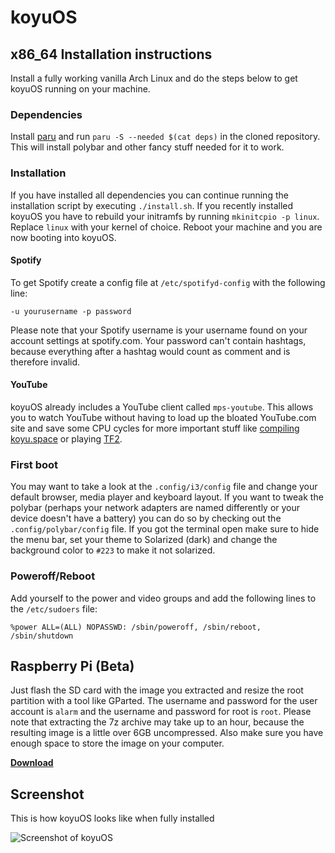 # koyuOS

## x86_64 Installation instructions

Install a fully working vanilla Arch Linux and do the steps below to get koyuOS running on your machine.

### Dependencies

Install [paru](https://aur.archlinux.org/packages/paru) and run `paru -S --needed $(cat deps)` in the cloned repository. This will install polybar and other fancy stuff needed for it to work.

### Installation

If you have installed all dependencies you can continue running the installation script by executing `./install.sh`. If you recently installed koyuOS you have to rebuild your initramfs by running `mkinitcpio -p linux`. Replace `linux` with your kernel of choice. Reboot your machine and you are now booting into koyuOS.

#### Spotify

To get Spotify create a config file at `/etc/spotifyd-config` with the following line:

`-u yourusername -p password`

Please note that your Spotify username is your username found on your account settings at spotify.com. Your password can't contain hashtags, because everything after a hashtag would count as comment and is therefore invalid.

#### YouTube

koyuOS already includes a YouTube client called `mps-youtube`. This allows you to watch YouTube without having to load up the bloated YouTube.com site and save some CPU cycles for more important stuff like [compiling koyu.space](https://docs.joinmastodon.org/dev/setup/) or playing [TF2](https://store.steampowered.com/app/440/Team_Fortress_2/).

### First boot

You may want to take a look at the `.config/i3/config` file and change your default browser, media player and keyboard layout. If you want to tweak the polybar (perhaps your network adapters are named differently or your device doesn't have a battery) you can do so by checking out the `.config/polybar/config` file. If you got the terminal open make sure to hide the menu bar, set your theme to Solarized (dark) and change the background color to `#223` to make it not solarized.

### Poweroff/Reboot

Add yourself to the power and video groups and add the following lines to the `/etc/sudoers` file:

```
%power ALL=(ALL) NOPASSWD: /sbin/poweroff, /sbin/reboot, /sbin/shutdown
```

## Raspberry Pi (Beta)

Just flash the SD card with the image you extracted and resize the root partition with a tool like GParted. The username and password for the user account is `alarm` and the username and password for root is `root`. Please note that extracting the 7z archive may take up to an hour, because the resulting image is a little over 6GB uncompressed. Also make sure you have enough space to store the image on your computer.

**[Download](https://drive.google.com/file/d/1qQffphR2V_hjVeIuqWmj5H3QK1dIvK1U/view?usp=sharing)**

## Screenshot

This is how koyuOS looks like when fully installed

![Screenshot of koyuOS](https://i.imgur.com/Ie1PFWv.jpg)
